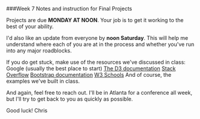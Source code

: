 

###Week 7 Notes and instruction for Final Projects

Projects are due **MONDAY AT NOON**. Your job is to get it working to the best of your ability.

I'd also like an update from everyone by **noon Saturday**. This will help me understand where each of you are at in the process and whether you've run into any major roadblocks.

If you do get stuck, make use of the resources we've discussed in class:
	Google (usually the best place to start)
	[The D3 documentation](http://d3js.org/)
	[Stack Overflow](http://stackoverflow.com/)
	[Bootstrap documentation](http://getbootstrap.com/)
	[W3 Schools](http://www.w3schools.com/)
	And of course, the examples we've built in class.

And again, feel free to reach out. I'll be in Atlanta for a conference all week, but I'll try to get back to you as quickly as possible.

Good luck!
Chris

